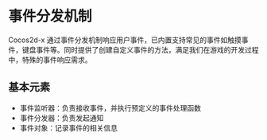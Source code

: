 # 事件分发机制

Cocos2d-x 通过事件分发机制响应用户事件，已内置支持常见的事件如触摸事件，键盘事件等。同时提供了创建自定义事件的方法，满足我们在游戏的开发过程中，特殊的事件响应需求。

## 基本元素

* 事件监听器：负责接收事件，并执行预定义的事件处理函数
* 事件分发器：负责发起通知
* 事件对象：记录事件的相关信息
